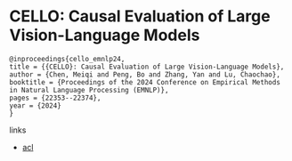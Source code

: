 # CELLO: Causal Evaluation of Large Vision-Language Models

```
@inproceedings{cello_emnlp24,
title = {{CELLO}: Causal Evaluation of Large Vision-Language Models},
author = {Chen, Meiqi and Peng, Bo and Zhang, Yan and Lu, Chaochao},
booktitle = {Proceedings of the 2024 Conference on Empirical Methods in Natural Language Processing (EMNLP)},
pages = {22353--22374},
year = {2024}
}
```

links
- [acl](https://aclanthology.org/2024.emnlp-main.1247)
